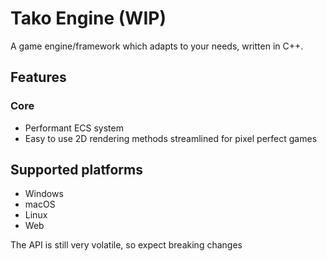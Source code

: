 # Tako Engine (WIP)

A game engine/framework which adapts to your needs,
written in C++.

## Features
### Core
- Performant ECS system
- Easy to use 2D rendering methods streamlined for pixel perfect games

## Supported platforms
- Windows
- macOS
- Linux
- Web

The API is still very volatile, so expect breaking changes